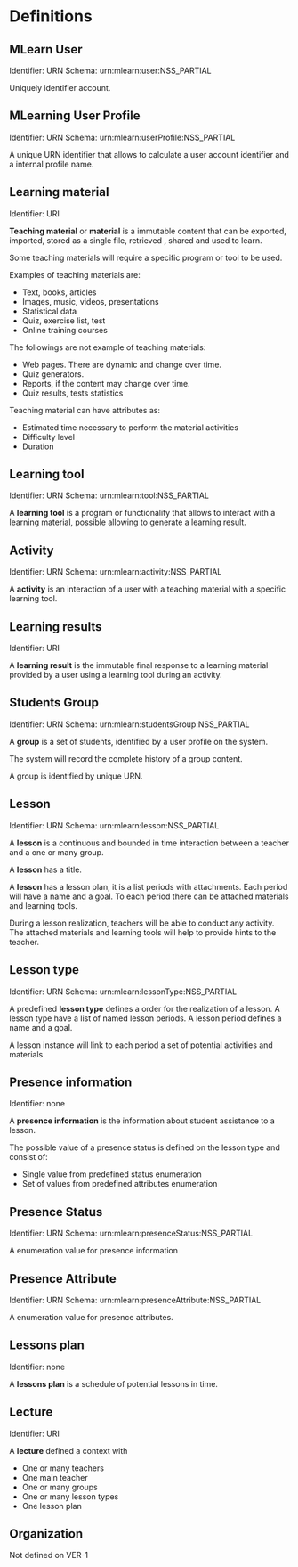 Definitions
===========

MLearn User
-----------

Identifier: URN
Schema: urn:mlearn:user:NSS_PARTIAL

Uniquely identifier account.

MLearning User Profile
----------------------

Identifier: URN
Schema: urn:mlearn:userProfile:NSS_PARTIAL

A unique URN identifier that allows to calculate a user account identifier and a internal profile name.  

Learning material
-----------------

Identifier: URI

**Teaching material** or **material** is a immutable content that can be exported, imported, stored as a single file, retrieved , shared and used to learn.

Some teaching materials will require a specific program or tool to be used.

Examples of teaching materials are:

 - Text, books, articles
 - Images, music, videos, presentations
 - Statistical data
 - Quiz, exercise list, test
 - Online training courses

The followings are not example of teaching materials:

 - Web pages. There are dynamic and change over time.
 - Quiz generators.
 - Reports, if the content may change over time.
 - Quiz results, tests statistics

 
Teaching material can have attributes as:
 - Estimated time necessary to perform the material activities
 - Difficulty level
 - Duration

Learning tool
-------------

Identifier: URN
Schema: urn:mlearn:tool:NSS_PARTIAL

A **learning tool** is a program or functionality that allows to interact with a learning material, possible allowing to generate a learning result.

Activity
--------

Identifier: URN
Schema: urn:mlearn:activity:NSS_PARTIAL

A **activity** is an interaction of a user with a teaching material with a specific learning tool.

 
Learning results
----------------

Identifier: URI

A **learning result** is the immutable final response to a learning material provided by a user using a learning tool during an activity.

Students Group
--------------

Identifier: URN
Schema: urn:mlearn:studentsGroup:NSS_PARTIAL

A **group** is a set of students, identified by a user profile on the system.

The system will record the complete history of a group content.

A group is identified by unique URN.

Lesson
------

Identifier: URN
Schema: urn:mlearn:lesson:NSS_PARTIAL

A **lesson** is a continuous and bounded in time interaction between a teacher and a one or many group.

A **lesson** has a title.

A **lesson** has a lesson plan, it is a list periods with attachments.
Each period will have a name and a goal.
To each period there can be attached materials and learning tools.

During a lesson realization, teachers will be able to conduct any activity. 
The attached materials and learning tools will help to provide hints to the teacher. 

Lesson type
-----------

Identifier: URN
Schema: urn:mlearn:lessonType:NSS_PARTIAL

A predefined **lesson type** defines a order for the realization of a lesson. 
A lesson type have a list of named lesson periods.
A lesson period defines a name and a goal.

A lesson instance will link to each period a set of potential activities and materials.

Presence information
--------------------

Identifier: none

A **presence information** is the information about student assistance to a lesson.

The possible value of a presence status is defined on the lesson type and consist of:
- Single value from predefined status enumeration
- Set of values from predefined attributes enumeration

Presence Status
---------------

Identifier: URN
Schema: urn:mlearn:presenceStatus:NSS_PARTIAL

A enumeration value for presence information

Presence Attribute
---------------

Identifier: URN
Schema: urn:mlearn:presenceAttribute:NSS_PARTIAL

A enumeration value for presence attributes.

Lessons plan
-----------

Identifier: none

A **lessons plan** is a schedule of potential lessons in time.

Lecture
-------

Identifier: URI

A **lecture** defined a context with
 - One or many teachers
 - One main teacher
 - One or many groups
 - One or many lesson types
 - One lesson plan

Organization
------------

Not defined on VER-1
